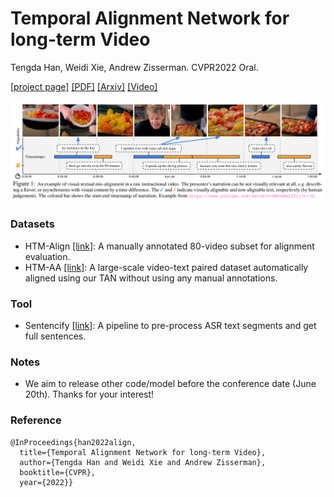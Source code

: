 # Temporal Alignment Network for long-term Video 

Tengda Han, Weidi Xie, Andrew Zisserman. CVPR2022 Oral.

[[project page]](https://www.robots.ox.ac.uk/~vgg/research/tan/)
[[PDF]](https://www.robots.ox.ac.uk/~vgg/publications/2022/Han22a/han22a.pdf)
[[Arxiv]](https://arxiv.org/abs/2204.02968)
[[Video]](https://youtu.be/77dcM9CyHCY)

<img src="TAN_teaser.png" width="800">

### Datasets
* HTM-Align [[link]](htm_align/): A manually annotated 80-video subset for alignment evaluation.
* HTM-AA [[link]](htm_aa/): A large-scale video-text paired dataset automatically aligned using our TAN without using any manual annotations.

### Tool
* Sentencify [[link]](sentencify_text/): A pipeline to pre-process ASR text segments and get full sentences.

### Notes
* We aim to release other code/model before the conference date (June 20th). Thanks for your interest!

### Reference
```
@InProceedings{han2022align,
  title={Temporal Alignment Network for long-term Video},  
  author={Tengda Han and Weidi Xie and Andrew Zisserman},  
  booktitle={CVPR},  
  year={2022}}
```




